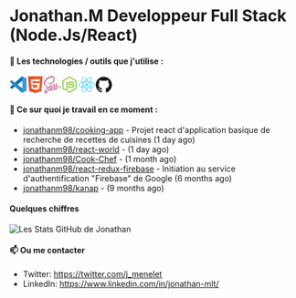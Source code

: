 # Jonathan.M Developpeur Full Stack (Node.Js/React)

#### 🔨 Les technologies / outils que j'utilise :

<div style="display: flex; margin-right: 20px;">
    <img width="30px" alt="logo visual studio code" src="./images/vscode-original.svg" />
    <img width="30px" alt="logo HTML5" src="./images/html5-original.svg" />
    <img width="30px" alt="logo SASS" src="./images/sass-original.svg" />
    <img width="30px" alt="logo node js" src="./images/nodejs-original.svg" />
    <img width="30px" alt="logo node js" src="./images/react-original.svg" />
    <img width="30px" alt="logo GitHub" src="./images/github-original.svg" />
</div>

#### 👷 Ce sur quoi je travail en ce moment :


- [jonathanm98/cooking-app](https://github.com/jonathanm98/cooking-app) - Projet react d&#39;application basique de recherche de recettes de cuisines  (1 day ago)
- [jonathanm98/react-world](https://github.com/jonathanm98/react-world) -  (1 day ago)
- [jonathanm98/Cook-Chef](https://github.com/jonathanm98/Cook-Chef) -  (1 month ago)
- [jonathanm98/react-redux-firebase](https://github.com/jonathanm98/react-redux-firebase) - Initiation au service d&#39;authentification &#34;Firebase&#34; de Google (6 months ago)
- [jonathanm98/kanap](https://github.com/jonathanm98/kanap) -  (9 months ago)

#### Quelques chiffres 
![Les Stats GitHub de Jonathan](https://github-readme-stats.vercel.app/api?username=jonathanm98)

#### 📫 Ou me contacter

- Twitter: https://twitter.com/j_menelet
- LinkedIn: https://www.linkedin.com/in/jonathan-mlt/